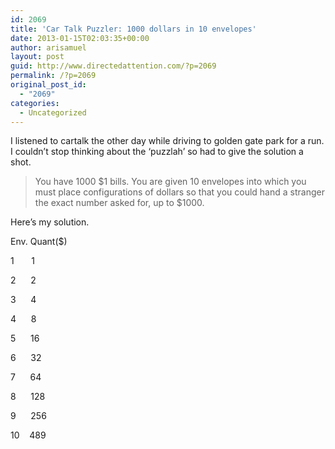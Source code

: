 ```yaml
---
id: 2069
title: 'Car Talk Puzzler: 1000 dollars in 10 envelopes'
date: 2013-01-15T02:03:35+00:00
author: arisamuel
layout: post
guid: http://www.directedattention.com/?p=2069
permalink: /?p=2069
original_post_id:
  - "2069"
categories:
  - Uncategorized
---
```

I listened to cartalk the other day while driving to golden gate park for a run. I couldn&#8217;t stop thinking about the &#8216;puzzlah&#8217; so had to give the solution a shot.

> You have 1000 $1 bills. You are given 10 envelopes into which you must place configurations of dollars so that you could hand a stranger the exact number asked for, up to $1000.

Here&#8217;s my solution.

Env. Quant($)
  
1       1
  
2      2
  
3      4
  
4      8
  
5      16
  
6      32
  
7      64
  
8      128
  
9      256
  
10    489